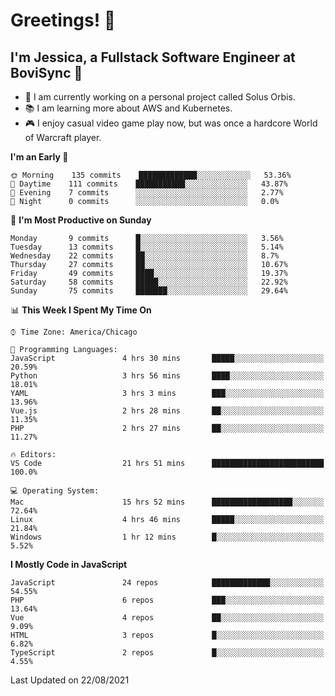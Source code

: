 # Greetings! 🧠

## I'm Jessica, a Fullstack Software Engineer at BoviSync 🐄

- 🌟 I am currently working on a personal project called Solus Orbis.
- 📚 I am learning more about AWS and Kubernetes.
- 🎮 I enjoy casual video game play now, but was once a hardcore World of Warcraft player.

<!--START_SECTION:waka-->
**I'm an Early 🐤** 

```text
🌞 Morning    135 commits    █████████████░░░░░░░░░░░░   53.36% 
🌆 Daytime    111 commits    ███████████░░░░░░░░░░░░░░   43.87% 
🌃 Evening    7 commits      ░░░░░░░░░░░░░░░░░░░░░░░░░   2.77% 
🌙 Night      0 commits      ░░░░░░░░░░░░░░░░░░░░░░░░░   0.0%

```
📅 **I'm Most Productive on Sunday** 

```text
Monday       9 commits      █░░░░░░░░░░░░░░░░░░░░░░░░   3.56% 
Tuesday      13 commits     █░░░░░░░░░░░░░░░░░░░░░░░░   5.14% 
Wednesday    22 commits     ██░░░░░░░░░░░░░░░░░░░░░░░   8.7% 
Thursday     27 commits     ██░░░░░░░░░░░░░░░░░░░░░░░   10.67% 
Friday       49 commits     ████░░░░░░░░░░░░░░░░░░░░░   19.37% 
Saturday     58 commits     █████░░░░░░░░░░░░░░░░░░░░   22.92% 
Sunday       75 commits     ███████░░░░░░░░░░░░░░░░░░   29.64%

```


📊 **This Week I Spent My Time On** 

```text
⌚︎ Time Zone: America/Chicago

💬 Programming Languages: 
JavaScript               4 hrs 30 mins       █████░░░░░░░░░░░░░░░░░░░░   20.59% 
Python                   3 hrs 56 mins       ████░░░░░░░░░░░░░░░░░░░░░   18.01% 
YAML                     3 hrs 3 mins        ███░░░░░░░░░░░░░░░░░░░░░░   13.96% 
Vue.js                   2 hrs 28 mins       ██░░░░░░░░░░░░░░░░░░░░░░░   11.35% 
PHP                      2 hrs 27 mins       ██░░░░░░░░░░░░░░░░░░░░░░░   11.27%

🔥 Editors: 
VS Code                  21 hrs 51 mins      █████████████████████████   100.0%

💻 Operating System: 
Mac                      15 hrs 52 mins      ██████████████████░░░░░░░   72.64% 
Linux                    4 hrs 46 mins       █████░░░░░░░░░░░░░░░░░░░░   21.84% 
Windows                  1 hr 12 mins        █░░░░░░░░░░░░░░░░░░░░░░░░   5.52%

```

**I Mostly Code in JavaScript** 

```text
JavaScript               24 repos            █████████████░░░░░░░░░░░░   54.55% 
PHP                      6 repos             ███░░░░░░░░░░░░░░░░░░░░░░   13.64% 
Vue                      4 repos             ██░░░░░░░░░░░░░░░░░░░░░░░   9.09% 
HTML                     3 repos             █░░░░░░░░░░░░░░░░░░░░░░░░   6.82% 
TypeScript               2 repos             █░░░░░░░░░░░░░░░░░░░░░░░░   4.55%

```



 Last Updated on 22/08/2021
<!--END_SECTION:waka-->

<!--
**jessikuh/jessikuh** is a ✨ _special_ ✨ repository because its `README.md` (this file) appears on your GitHub profile.

Here are some ideas to get you started:

- 🔭 I’m currently working on ...
- 🌱 I’m currently learning ...
- 👯 I’m looking to collaborate on ...
- 🤔 I’m looking for help with ...
- 💬 Ask me about ...
- 📫 How to reach me: ...
- 😄 Pronouns: ...
- ⚡ Fun fact: ...
-->
